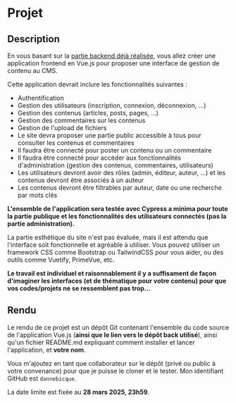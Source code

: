 # Projet

## Description

En vous basant sur la [partie backend déjà réalisée](https://wra506d.gitbook.io/wra506d), vous allez créer une application frontend en Vue.js pour proposer une interface de gestion de contenu au CMS.

Cette application devrait inclure les fonctionnalités suivantes :

- Authentification
- Gestion des utilisateurs (inscription, connexion, déconnexion, ...)
- Gestion des contenus (articles, posts, pages, ...)
- Gestion des commentaires sur les contenus
- Gestion de l'upload de fichiers
- Le site devra proposer une partie public accessible à tous pour consulter les contenus et commentaires
- Il faudra être connecté pour poster un contenu ou un commentaire
- Il faudra être connecté pour accéder aux fonctionnalités d'administration (gestion des contenus, commentaires, utilisateurs)
- Les utilisateurs devront avoir des rôles (admin, éditeur, auteur, ...) et les contenus devront être associés à un auteur
- Les contenus devront être filtrables par auteur, date ou une recherche par mots clés

**L'ensemble de l'application sera testée avec Cypress a minima pour toute la partie publique et les fonctionnalités des utilisateurs connectés (pas la partie administration).**

La partie esthétique du site n'est pas évaluée, mais il est attendu que l'interface soit fonctionnelle et agréable à utiliser. Vous pouvez utiliser un framework CSS comme Bootstrap ou TailwindCSS pour vous aider, ou des outils comme Vuetify, PrimeVue, etc.

**Le travail est individuel et raisonnablement il y a suffisament de façon d'imaginer les interfaces (et de thématique pour votre contenu) pour que vos codes/projets ne se ressemblent pas trop...**

## Rendu

Le rendu de ce projet est un dépôt Git contenant l'ensemble du code source de l'application Vue.js (**ainsi que le lien vers le dépôt back utilisé**), ainsi qu'un fichier README.md expliquant comment installer et lancer l'application, et **votre nom**.

Vous m'ajoutez en tant que collaborateur sur le dépôt (privé ou public à votre convenance) pour que je puisse le cloner et le tester. Mon identifiant GitHub est `dannebicque`.

La date limite est fixée au **28 mars 2025, 23h59**.
